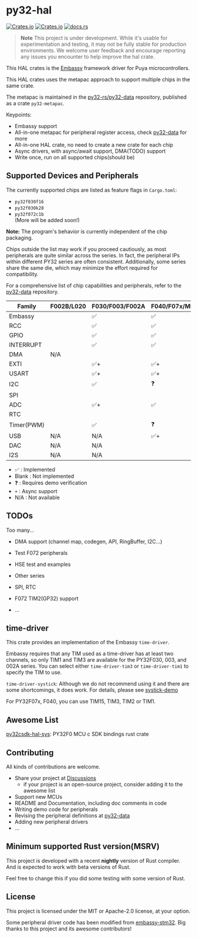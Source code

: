 # py32-hal

[![Crates.io][badge-license]][crates]
[![Crates.io][badge-version]][crates]
[![docs.rs][badge-docsrs]][docsrs]

[badge-license]: https://img.shields.io/crates/l/py32-hal?style=for-the-badge
[badge-version]: https://img.shields.io/crates/v/py32-hal?style=for-the-badge
[badge-docsrs]: https://img.shields.io/docsrs/py32-hal?style=for-the-badge
[crates]: https://crates.io/crates/py32-hal
[docsrs]: https://docs.rs/py32-hal

> **Note**
> This project is under development. While it's usable for experimentation and testing,
> it may not be fully stable for production environments.
> We welcome user feedback and encourage reporting any issues you encounter to help improve the hal crate.

This HAL crates is the [Embassy](https://github.com/embassy-rs/embassy) framework driver for Puya microcontrollers.

This HAL crates uses the metapac approach to support multiple chips in the same crate.

The metapac is maintained in the [py32-rs/py32-data](https://github.com/py32-rs/py32-data) repository, published as a crate `py32-metapac`.

Keypoints:

- Embassy support
- All-in-one metapac for peripheral register access, check [py32-data](https://github.com/py32-rs/py32-data) for more
- All-in-one HAL crate, no need to create a new crate for each chip
- Async drivers, with async/await support, DMA(TODO) support
- Write once, run on all supported chips(should be)

## Supported Devices and Peripherals

The currently supported chips are listed as feature flags in `Cargo.toml`:  
- `py32f030f16`  
- `py32f030k28`  
- `py32f072c1b`  
(More will be added soon!)

**Note:** The program's behavior is currently independent of the chip packaging.  

Chips outside the list may work if you proceed cautiously, as most peripherals are quite similar across the series. In fact, the peripheral IPs within different PY32 series are often consistent. Additionally, some series share the same die, which may minimize the effort required for compatibility.  

For a comprehensive list of chip capabilities and peripherals, refer to the [py32-data](https://github.com/py32-rs/py32-data) repository.

| Family     | F002B/L020 | F030/F003/F002A | F040/F07x/MD410 | F403 |
| ---------- | ---------- | --------------- | --------------- | ---- |
| Embassy    |            | ✅               | ✅               |      |
| RCC        |            | ✅               | ✅               |      |
| GPIO       |            | ✅               | ✅               |      |
| INTERRUPT  |            | ✅               | ✅               |      |
| DMA        | N/A        |                 |                 |      |
| EXTI       |            | ✅+              | ✅+              |      |
| USART      |            | ✅+              | ✅+              |      |
| I2C        |            | ✅               | ❓               |      |
| SPI        |            |                 |                 |      |
| ADC        |            | ✅+              | ✅               |      |
| RTC        |            |                 |                 |      |
| Timer(PWM) |            | ✅               | ❓               |      |
| USB        | N/A        | N/A             | ✅+              |      |
| DAC        | N/A        | N/A             |                 |      |
| I2S        | N/A        | N/A             |                 |      |

- ✅ : Implemented
- Blank : Not implemented
- ❓ : Requires demo verification
- `+` : Async support
- N/A : Not available

## TODOs

Too many...

- DMA support (channel map, codegen, API, RingBuffer, I2C...)

- Test F072 peripherals

- HSE test and examples

- Other series

- SPI, RTC

- F072 TIM2(GP32) support

- ...

## time-driver

This crate provides an implementation of the Embassy `time-driver`.

Embassy requires that any TIM used as a time-driver has at least two channels, so only TIM1 and TIM3 are available for the PY32F030, 003, and 002A series. You can select either `time-driver-tim3` or `time-driver-tim1` to specify the TIM to use.

`time-driver-systick`: Although we do not recommend using it and there are some shortcomings, it does work. For details, please see [systick-demo](examples/systick-time-driver-f030/README.md)

For PY32F07x, F040, you can use TIM15, TIM3, TIM2 or TIM1.

## Awesome List

[py32csdk-hal-sys](https://github.com/decaday/py32csdk-hal-sys): PY32F0 MCU c SDK bindings rust crate

## Contributing

All kinds of contributions are welcome.

- Share your project at [Discussions](https://github.com/py32-rs/py32-hal/discussions)
  - if your project is an open-source project, consider adding it to the awesome list
- Support new MCUs
- README and Documentation, including doc comments in code
- Writing demo code for peripherals
- Revising the peripheral definitions at [py32-data](https://github.com/py32-rs/py32-data)
- Adding new peripheral drivers
- ...

## Minimum supported Rust version(MSRV)

This project is developed with a recent **nightly** version of Rust compiler. And is expected to work with beta versions of Rust.

Feel free to change this if you did some testing with some version of Rust.

## License

This project is licensed under the MIT or Apache-2.0 license, at your option.



Some peripheral driver code has been modified from [embassy-stm32](https://github.com/embassy-rs/embassy/tree/main/embassy-stm32). Big thanks to this project and its awesome contributors!
